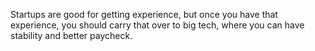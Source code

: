 Startups are good for getting experience, but once you have that experience, you should carry that over to big tech, where you can have stability and better paycheck.